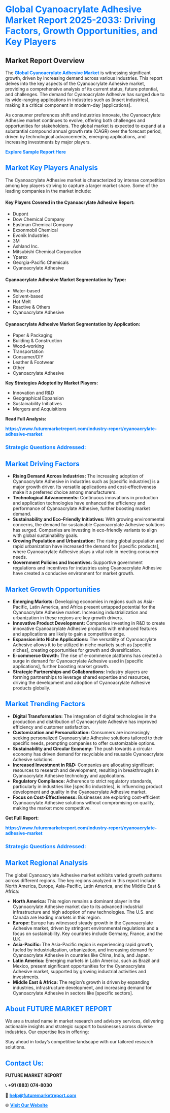<h1 style="color: #007BFF;">Global Cyanoacrylate Adhesive Market Report 2025-2033: Driving Factors, Growth Opportunities, and Key Players</h1>

<section id="overview">
<h2>Market Report Overview</h2>
<p>The <a href="https://www.futuremarketreport.com/industry-report/cyanoacrylate-adhesive-market" style="color: #007BFF; text-decoration: none;"><strong>Global Cyanoacrylate Adhesive Market</strong></a> is witnessing significant growth, driven by increasing demand across various industries. This report delves into the key aspects of the Cyanoacrylate Adhesive market, providing a comprehensive analysis of its current status, future potential, and challenges. The demand for Cyanoacrylate Adhesive has surged due to its wide-ranging applications in industries such as [insert industries], making it a critical component in modern-day [applications].</p>
<p>As consumer preferences shift and industries innovate, the Cyanoacrylate Adhesive market continues to evolve, offering both challenges and opportunities for stakeholders. The global market is expected to expand at a substantial compound annual growth rate (CAGR) over the forecast period, driven by technological advancements, emerging applications, and increasing investments by major players.</p>
</section>

<section id="overview">
<p><a href="https://www.futuremarketreport.com/request-sample/reportId=84169" style="color: #007BFF; text-decoration: none;"><strong>Explore Sample Report Here</strong></a></p>
</section>

<section id="key-players">
<h2 style="color: #007BFF;">Market Key Players Analysis</h2>
<p>The Cyanoacrylate Adhesive market is characterized by intense competition among key players striving to capture a larger market share. Some of the leading companies in the market include:</p>
<h4>Key Players Covered in the Cyanoacrylate Adhesive Report:</h4>
<ul><li>Dupont</li><li>Dow Chemical Company</li><li>Eastman Chemical Company</li><li>Exxonmobil Chemical</li><li>Evonik Industries</li><li>3M</li><li>Ashland Inc.</li><li>Mitsubishi Chemical Corporation</li><li>Yparex</li><li>Georgia-Pacific Chemicals</li><li>Cyanoacrylate Adhesive</li></ul>
<h4>Cyanoacrylate Adhesive Market Segmentation by Type:</h4>
<ul><li>Water-based</li><li>Solvent-based</li><li>Hot Melt</li><li>Reactive &amp; Others</li><li>Cyanoacrylate Adhesive</li></ul>

<h4>Cyanoacrylate Adhesive Market Segmentation by Application:</h4>
<ul><li>Paper &amp; Packaging</li><li>Building &amp; Construction</li><li>Wood-working</li><li>Transportation</li><li>Consumer/DIY</li><li>Leather &amp; Footwear</li><li>Other</li><li>Cyanoacrylate Adhesive</li></ul>
<p><strong>Key Strategies Adopted by Market Players:</strong></p>
<ul>
<li>Innovation and R&D</li>
<li>Geographical Expansion</li>
<li>Sustainability Initiatives</li>
<li>Mergers and Acquisitions</li>
</ul>
</section>

<section>
<p><strong>Read Full Analysis: </strong></p><a href="https://www.futuremarketreport.com/industry-report/cyanoacrylate-adhesive-market" style="color: #007BFF; text-decoration: none;"><strong>https://www.futuremarketreport.com/industry-report/cyanoacrylate-adhesive-market</strong></a>
<h3 style="color: #007BFF;">Strategic Questions Addressed:</h3>
</section>

<section id="driving-factors">
<h2 style="color: #007BFF;">Market Driving Factors</h2>
<ul>
<li><strong>Rising Demand Across Industries:</strong> The increasing adoption of Cyanoacrylate Adhesive in industries such as [specific industries] is a major growth driver. Its versatile applications and cost-effectiveness make it a preferred choice among manufacturers.</li>
<li><strong>Technological Advancements:</strong> Continuous innovations in production and application technologies have enhanced the efficiency and performance of Cyanoacrylate Adhesive, further boosting market demand.</li>
<li><strong>Sustainability and Eco-Friendly Initiatives:</strong> With growing environmental concerns, the demand for sustainable Cyanoacrylate Adhesive solutions has surged. Companies are investing in eco-friendly variants to align with global sustainability goals.</li>
<li><strong>Growing Population and Urbanization:</strong> The rising global population and rapid urbanization have increased the demand for [specific products], where Cyanoacrylate Adhesive plays a vital role in meeting consumer needs.</li>
<li><strong>Government Policies and Incentives:</strong> Supportive government regulations and incentives for industries using Cyanoacrylate Adhesive have created a conducive environment for market growth.</li>
</ul>
</section>

<section id="growth-opportunities">
<h2 style="color: #007BFF;">Market Growth Opportunities</h2>
<ul>
<li><strong>Emerging Markets:</strong> Developing economies in regions such as Asia-Pacific, Latin America, and Africa present untapped potential for the Cyanoacrylate Adhesive market. Increasing industrialization and urbanization in these regions are key growth drivers.</li>
<li><strong>Innovative Product Development:</strong> Companies investing in R&D to create innovative Cyanoacrylate Adhesive products with enhanced features and applications are likely to gain a competitive edge.</li>
<li><strong>Expansion into Niche Applications:</strong> The versatility of Cyanoacrylate Adhesive allows it to be utilized in niche markets such as [specific niches], creating opportunities for growth and diversification.</li>
<li><strong>E-commerce Growth:</strong> The rise of e-commerce platforms has created a surge in demand for Cyanoacrylate Adhesive used in [specific applications], further boosting market growth.</li>
<li><strong>Strategic Partnerships and Collaborations:</strong> Industry players are forming partnerships to leverage shared expertise and resources, driving the development and adoption of Cyanoacrylate Adhesive products globally.</li>
</ul>
</section>

<section id="trending-factors">
<h2 style="color: #007BFF;">Market Trending Factors</h2>
<ul>
<li><strong>Digital Transformation:</strong> The integration of digital technologies in the production and distribution of Cyanoacrylate Adhesive has improved efficiency and customer satisfaction.</li>
<li><strong>Customization and Personalization:</strong> Consumers are increasingly seeking personalized Cyanoacrylate Adhesive solutions tailored to their specific needs, prompting companies to offer customizable options.</li>
<li><strong>Sustainability and Circular Economy:</strong> The push towards a circular economy has driven demand for recyclable and reusable Cyanoacrylate Adhesive solutions.</li>
<li><strong>Increased Investment in R&D:</strong> Companies are allocating significant resources to research and development, resulting in breakthroughs in Cyanoacrylate Adhesive technology and applications.</li>
<li><strong>Regulatory Compliance:</strong> Adherence to strict regulatory standards, particularly in industries like [specific industries], is influencing product development and quality in the Cyanoacrylate Adhesive market.</li>
<li><strong>Focus on Cost-Effectiveness:</strong> Businesses are exploring cost-efficient Cyanoacrylate Adhesive solutions without compromising on quality, making the market more competitive.</li>
</ul>
</section>

<section>
<p><strong>Get Full Report: </strong></p><a href="https://www.futuremarketreport.com/industry-report/cyanoacrylate-adhesive-market" style="color: #007BFF; text-decoration: none;"><strong>https://www.futuremarketreport.com/industry-report/cyanoacrylate-adhesive-market</strong></a>
<h3 style="color: #007BFF;">Strategic Questions Addressed:</h3>
</section>


<section id="regional-analysis">
<h2 style="color: #007BFF;">Market Regional Analysis</h2>
<p>The global Cyanoacrylate Adhesive market exhibits varied growth patterns across different regions. The key regions analyzed in this report include North America, Europe, Asia-Pacific, Latin America, and the Middle East & Africa:</p>
<ul>
<li><strong>North America:</strong> This region remains a dominant player in the Cyanoacrylate Adhesive market due to its advanced industrial infrastructure and high adoption of new technologies. The U.S. and Canada are leading markets in this region.</li>
<li><strong>Europe:</strong> Europe has witnessed steady growth in the Cyanoacrylate Adhesive market, driven by stringent environmental regulations and a focus on sustainability. Key countries include Germany, France, and the U.K.</li>
<li><strong>Asia-Pacific:</strong> The Asia-Pacific region is experiencing rapid growth, fueled by industrialization, urbanization, and increasing demand for Cyanoacrylate Adhesive in countries like China, India, and Japan.</li>
<li><strong>Latin America:</strong> Emerging markets in Latin America, such as Brazil and Mexico, present significant opportunities for the Cyanoacrylate Adhesive market, supported by growing industrial activities and investments.</li>
<li><strong>Middle East & Africa:</strong> The region’s growth is driven by expanding industries, infrastructure development, and increasing demand for Cyanoacrylate Adhesive in sectors like [specific sectors].</li>
</ul>
</section>

<footer>
<h2 style="color: #007BFF;">About FUTURE MARKET REPORT</h2>
<p>We are a trusted name in market research and advisory services, delivering actionable insights and strategic support to businesses across diverse industries. Our expertise lies in offering:</p>

<p>Stay ahead in today’s competitive landscape with our tailored research solutions.</p>

<h2 style="color: #007BFF;">Contact Us:</h2>
<p><strong>FUTURE MARKET REPORT</strong></p>
<p>📞 <strong>+91 (883) 074-8030</strong></p>
<p>📧 <strong><a href="mailto:help@futuremarketreport.com" style="color: #007BFF;">help@futuremarketreport.com</a></strong></p>
<p>🌐 <strong><a href="https://www.futuremarketreport.com/" style="color: #007BFF;">Visit Our Website</a></strong></p>
</footer>